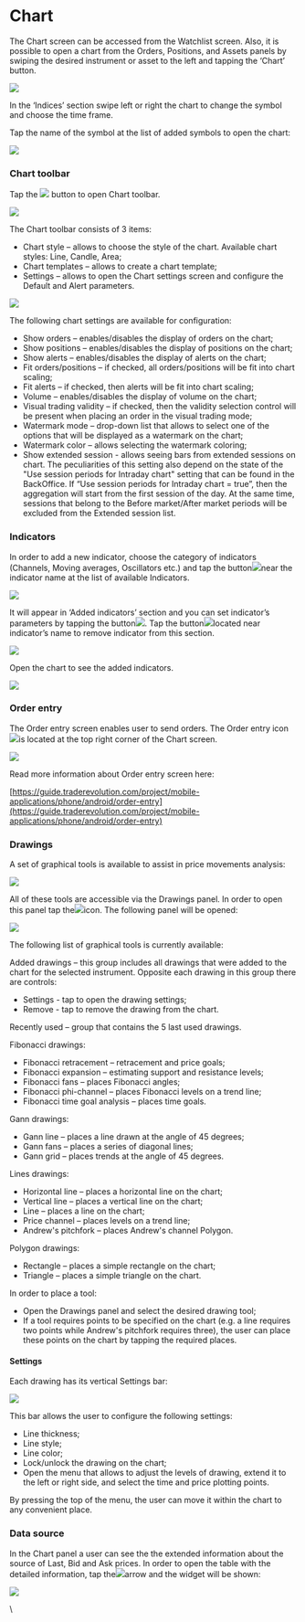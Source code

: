 # Chart

The Chart screen can be accessed from the Watchlist screen. Also, it is possible to open a chart from the Orders, Positions, and Assets panels by swiping the desired instrument or asset to the left and tapping the ‘Chart’ button.

![](<../../../.gitbook/assets/1 (134).png>)

In the ‘Indices’ section swipe left or right the chart to change the symbol and choose the time frame.

Tap the name of the symbol at the list of added symbols to open the chart:

![](<../../../.gitbook/assets/1 (1).jpg>)

### &#xD;**Chart toolbar** 

Tap the ![](../../../.gitbook/assets/2-kopiya.png) button to open Chart toolbar.

![](<../../../.gitbook/assets/2 (5).jpg>)

The Chart toolbar consists of 3 items:

* Chart style – allows to choose the style of the chart. Available chart styles: Line, Candle, Area;
* Chart templates – allows to create a chart template;
* Settings – allows to open the Chart settings screen and configure the Default and Alert parameters.

![](<../../../.gitbook/assets/new1 (11).jpg>)

The following chart settings are available for configuration:

* Show orders – enables/disables the display of orders on the chart;
* Show positions – enables/disables the display of positions on the chart;
* Show alerts – enables/disables the display of alerts on the chart;
* Fit orders/positions – if checked, all orders/positions will be fit into chart scaling;
* Fit alerts – if checked, then alerts will be fit into chart scaling;
* Volume – enables/disables the display of volume on the chart;
* Visual trading validity – if checked, then the validity selection control will be present when placing an order in the visual trading mode;
* Watermark mode – drop-down list that allows to select one of the options that will be displayed as a watermark on the chart;
* Watermark color – allows selecting the watermark coloring;
* Show extended session - allows seeing bars from extended sessions on chart. The peculiarities of this setting also depend on the state of the "Use session periods for Intraday chart" setting that can be found in the BackOffice. If “Use session periods for Intraday chart = true”, then the aggregation will start from the first session of the day. At the same time, sessions that belong to the Before market/After market periods will be excluded from the Extended session list.

### **Indicators**

In order to add a new indicator, choose the category of indicators (Channels, Moving averages, Oscillators etc.) and tap the button![](<../../../.gitbook/assets/add. (2).jpg>)near the indicator name at the list of available Indicators.

![](<../../../.gitbook/assets/4 (5).jpg>)

It will appear in ‘Added indicators’ section and you can set indicator’s parameters by tapping the button![](<../../../.gitbook/assets/modify (1).jpg>). Tap the button![](../../../.gitbook/assets/delete..jpg)located near indicator’s name to remove indicator from this section.

![](<../../../.gitbook/assets/5 (2).jpg>)

Open the chart to see the added indicators.

![](<../../../.gitbook/assets/6 (2).jpg>)

### &#xD;**Order entry** 

The Order entry screen enables user to send orders. The Order entry icon![](<../../../.gitbook/assets/1-kopiya (3).png>)is located at the top right corner of the Chart screen.

![](../../../.gitbook/assets/7.jpg)

Read more information about Order entry screen here:

[https://guide.traderevolution.com/project/mobile-applications/phone/android/order-entry](https://guide.traderevolution.com/project/mobile-applications/phone/android/order-entry)

### Drawings

A set of graphical tools is available to assist in price movements analysis:

![](../../../.gitbook/assets/10.jpg)

All of these tools are accessible via the Drawings panel. In order to open this panel tap the![](<../../../.gitbook/assets/screenshot\_3 (14).jpg>)icon. The following panel will be opened:

![](<../../../.gitbook/assets/8 (1).jpg>)

The following list of graphical tools is currently available:

Added drawings – this group includes all drawings that were added to the chart for the selected instrument. Opposite each drawing in this group there are controls:

* Settings - tap to open the drawing settings;
* Remove - tap to remove the drawing from the chart.

Recently used – group that contains the 5 last used drawings.

Fibonacci drawings:

* Fibonacci retracement – retracement and price goals;
* Fibonacci expansion – estimating support and resistance levels;
* Fibonacci fans – places Fibonacci angles;
* Fibonacci phi-channel – places Fibonacci levels on a trend line;
* Fibonacci time goal analysis – places time goals.

Gann drawings:

* Gann line – places a line drawn at the angle of 45 degrees;
* Gann fans – places a series of diagonal lines;
* Gann grid – places trends at the angle of 45 degrees.

Lines drawings:

* Horizontal line – places a horizontal line on the chart;
* Vertical line – places a vertical line on the chart;
* Line – places a line on the chart;
* Price channel – places levels on a trend line;
* Andrew's pitchfork – places Andrew's channel Polygon.

Polygon drawings:

* Rectangle – places a simple rectangle on the chart;
* Triangle – places a simple triangle on the chart.

In order to place a tool:

* Open the Drawings panel and select the desired drawing tool;
* If a tool requires points to be specified on the chart (e.g. a line requires two points while Andrew's pitchfork requires three), the user can place these points on the chart by tapping the required places.

#### Settings

Each drawing has its vertical Settings bar:

![](<../../../.gitbook/assets/screenshot\_2 (10).jpg>)

This bar allows the user to configure the following settings:

* Line thickness;
* Line style;
* Line color;
* Lock/unlock the drawing on the chart;
* Open the menu that allows to adjust the levels of drawing, extend it to the left or right side, and select the time and price plotting points. 

By pressing the top of the menu, the user can move it within the chart to any convenient place.

### Data source

In the Chart panel a user can see the the extended information about the source of Last, Bid and Ask prices. In order to open the table with the detailed information, tap the![](../../../.gitbook/assets/1627053453914-kopiya.jpeg)arrow and the widget will be shown:

![](../../../.gitbook/assets/chqrt2.jpeg)

\

